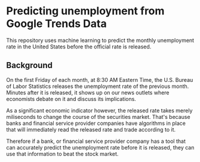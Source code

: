 # Predicting unemployment from Google Trends Data
This repository uses machine learning to predict the monthly unemployment rate
in the United States before the official rate is released.

## Background
On the first Friday of each month, at 8:30 AM Eastern Time, the U.S. Bureau of
Labor Statistics releases the unemployment rate of the previous month. Minutes
after it is released, it shows up on our news outlets where economists debate on
it and discuss its implications.

As a significant economic indicator however, the released rate takes merely
miliseconds to change the course of the securities market. That's because banks
and financial service provider companies have algorithms in place that will
immediately read the released rate and trade according to it.

Therefore if a bank, or financial service provider company has a tool that can
accurately predict the unemployment rate before it is released, they can use
that information to beat the stock market.
